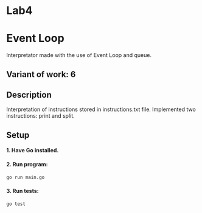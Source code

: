 # Lab4
# Event Loop
Interpretator made with the use of Event Loop and queue.

## Variant of work: 6

## Description
Interpretation of instructions stored in instructions.txt file. Implemented two instructions: print and split.


## Setup

#### 1. Have Go installed.

#### 2. Run program:
```bash
go run main.go
```
#### 3. Run tests:
```bash
go test
```